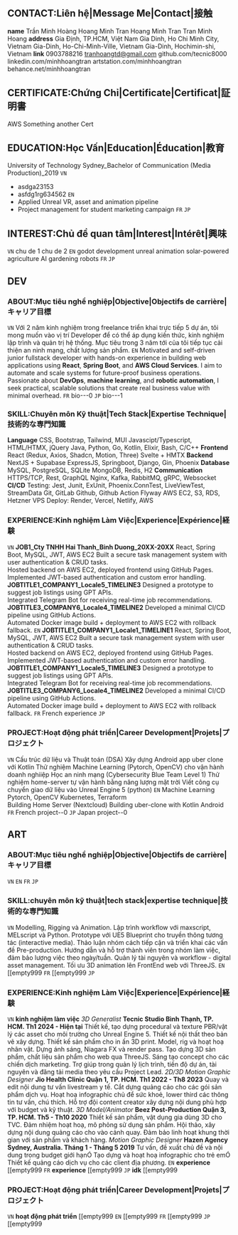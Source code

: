 ## CONTACT:Liên hệ|Message Me|Contact|接触
__name__
Trần Minh Hoàng
Hoang Minh Tran
Hoang Minh Tran
Tran Minh Hoang
__address__
Gia Định, TP.HCM, Việt Nam
Gia Dinh, Ho Chi Minh City, Vietnam
Gia-Dinh, Ho-Chi-Minh-Ville, Vietnam
Gia-Dinh, Hochimin-shi, Vietnam
__link__
0903788216
tranhoangtd@gmail.com
github.com/tecnic8000
linkedin.com/minhhoangtran
artstation.com/minhhoangtran
behance.net/minhhoangtran

## CERTIFICATE:Chứng Chỉ|Certificate|Certificat|証明書
AWS Something
another Cert

## EDUCATION:Học Vấn|Education|Éducation|教育
University of Technology Sydney_Bachelor of Communication (Media Production)_2019
`VN`
- asdga23153
- asfdg1rg634562
`EN`
- Applied Unreal VR, asset and animation pipeline
- Project management for student marketing campaign
`FR`
`JP`

## INTEREST:Chủ đề quan tâm|Interest|Intérêt|興味
`VN`
chu de 1
chu de 2
`EN`
godot development
unreal animation
solar-powered agriculture AI
gardening robots
`FR`
`JP`

## DEV
### ABOUT:Mục tiêu nghề nghiệp|Objective|Objectifs de carrière|キャリア目標
`VN`
Với 2 năm kinh nghiệm trong freelance triển khai trực tiếp 5 dự án, tôi mong muốn vào vị trí Developer để có thể áp dụng kiến thức, kinh nghiệm lập trình và quản trị hệ thống. Mục tiêu trong 3 năm tới của tôi tiếp tục cải thiện an ninh mạng, chất lượng sản phẩm. 
`EN`
Motivated and self-driven junior fullstack developer with hands-on experience in building web applications using **React**, **Spring Boot**, and **AWS Cloud Services**. I aim to automate and scale systems for future-proof business operations. Passionate about **DevOps**, **machine learning**, and **robotic automation**, I seek practical, scalable solutions that create real business value with minimal overhead.
`FR`
bio---0
`JP`
bio---1

### SKILL:Chuyên môn Kỹ thuật|Tech Stack|Expertise Technique|技術的な専門知識
__Language__
CSS, Bootstrap, Tailwind, MUI
Javascipt/Typescript, HTML/HTMX, jQuery
Java, Python, Go, Kotlin, Elixir, Bash, C/C++
__Frontend__
React (Redux, Axios, Shadcn, Motion, Three)
Svelte + HMTX
__Backend__
NextJS + Supabase
ExpressJS, Springboot, Django, Gin, Phoenix
__Database__
MySQL, PostgreSQL, SQLite
MongoDB, Redis, H2
__Communication__
HTTPS/TCP, Rest, GraphQL
Nginx, Kafka, RabbitMQ, gRPC, Websocket
__CI/CD__
Testing: Jest, Junit, ExUnit, Phoenix.ConnTest, LiveViewTest, StreamData
Git, GitLab
Github, Github Action
Flyway
AWS EC2, S3, RDS, Hetzner VPS
Deploy: Render, Vercel, Netlify, AWS

### EXPERIENCE:Kinh nghiệm Làm Việc|Experience|Expérience|経験
`VN`
__JOB1_Cty TNHH Hai Thanh_Binh Duong_20XX-20XX__
React, Spring Boot, MySQL, JWT, AWS EC2
Built a secure task management system with user authentication & CRUD tasks.  
Hosted backend on AWS EC2, deployed frontend using GitHub Pages.  
Implemented JWT-based authentication and custom error handling.
__JOBTITLE1_COMPANY1_Locale5_TIMELINE3__
Designed a prototype to suggest job listings using GPT APIs.  
Integrated Telegram Bot for receiving real-time job recommendations.
__JOBTITLE3_COMPANY6_Locale4_TIMELINE2__
Developed a minimal CI/CD pipeline using GitHub Actions.  
Automated Docker image build + deployment to AWS EC2 with rollback fallback.
`EN`
__JOBTITLE1_COMPANY1_Locale1_TIMELINE1__
React, Spring Boot, MySQL, JWT, AWS EC2
Built a secure task management system with user authentication & CRUD tasks.  
Hosted backend on AWS EC2, deployed frontend using GitHub Pages.  
Implemented JWT-based authentication and custom error handling.
__JOBTITLE1_COMPANY1_Locale5_TIMELINE3__
Designed a prototype to suggest job listings using GPT APIs.  
Integrated Telegram Bot for receiving real-time job recommendations.
__JOBTITLE3_COMPANY6_Locale4_TIMELINE2__
Developed a minimal CI/CD pipeline using GitHub Actions.  
Automated Docker image build + deployment to AWS EC2 with rollback fallback.
`FR`
French experience
`JP`

### PROJECT:Hoạt động phát triển|Career Development|Projets|プロジェクト
`VN`
Cấu trúc dữ liệu và Thuật toán (DSA)
Xây dựng Android app uber clone với Kotlin
Thử nghiệm Machine Learning (Pytorch, OpenCV) cho vận hành doanh nghiiệp
Học an ninh mạng (Cybersecurity Blue Team Level 1)
Thử nghiệm home-server tự vận hành bằng năng lượng mặt trời 
Viết công cụ chuyển giao dữ liệu vào Unreal Engine 5 (python)
`EN`
Machine Learning Pytorch, OpenCV
Kubernetes, Terraform  
Building Home Server (Nextcloud) 
Building uber-clone with Kotlin Android
`FR`
French project--0
`JP`
Japan project--0

## ART
### ABOUT:Mục tiêu nghề nghiệp|Objective|Objectifs de carrière|キャリア目標
`VN`
`EN`
`FR`
`JP`

### SKILL:chuyên môn kỹ thuật|tech stack|expertise technique|技術的な専門知識
`VN`
Modelling, Rigging và Animation.
Lập trình workflow với maxscript, MELscript và Python.
Prototype với UE5 Blueprint cho truyền thông tương tác (interactive media).
Thảo luận nhóm cách tiếp cận và triển khai các vấn đề Pre-production.
Hướng dẫn và hỗ trợ thành viên trong nhóm làm việc, đảm bảo lượng việc theo ngày/tuần.
Quản lý tài nguyên và workflow - digital asset management.
Tối ưu 3D animation lên FrontEnd web với ThreeJS.
`EN`
[[empty999
`FR`
[[empty999
`JP`

### EXPERIENCE:Kinh nghiệm Làm Việc|Experience|Expérience|経験
`VN`
__kinh nghiệm làm việc__
_3D Generalist_
**Tecnic Studio Bình Thạnh, TP. HCM. Th1 2024 - Hiện tại**
Thiết kế, tạo dựng procedural và texture PBR/vật lý các asset cho môi trường cho Unreal Engine 5.
Thiết kế nội thất theo bản vẽ xây dựng.
Thiết kế sản phẩm cho in ấn 3D print.
Model, rig và hoạt hoạ nhân vật.
Dựng ánh sáng, Niagara FX và render pass.
Tạo dựng 3D sản phẩm, chất liệu sản phẩm cho web qua ThreeJS.
Sáng tạo concept cho các chiến dịch marketing.
Trợ giúp trong quản lý lịch trình, tiến độ dự án, tài nguyên và đăng tải media theo yêu cầu Project Lead.
_2D/3D Motion Graphic Designer_
**Jio Health Clinic Quận 1, TP. HCM. Th1 2022 - Th8 2023**
Quay và edit nội dung tư vấn livestream y tế.
Cắt dựng quảng cáo cho các gói sản phẩm dịch vụ.
Hoạt hoạ infographic chủ để sức khoẻ, lower third các thông tin tư vấn, chú thích.
Hỗ trợ đội content creator xây dựng nội dung phù hợp với budget và kỹ thuật.
_3D Model/Animator_
**Beez Post-Production Quận 3, TP. HCM. Th5 - Th10 2020**
Thiết kế sản phẩm, vật dụng gia dùng 3D cho TVC.
Đảm nhiệm hoạt hoạ, mô phỏng sử dụng sản phẩm.
Hội thảo, xây dựng nội dung quảng cáo cho vào cảnh quay.
Đảm bảo linh hoạt khung thời gian với sản phẩm và khách hàng.
_Motion Graphic Designer_
**Hazen Agency Sydney, Australia. Tháng 1 - Tháng 5 2019**
Tư vấn, đề xuất chủ đề và nội dung trong budget giới hạnÓ
Tạo dựng và hoạt hoạ infographic cho trẻ emÓ
Thiết kế quảng cáo dịch vụ cho các client địa phương.
`EN`
__experience__
[[empty999
`FR`
__experience__
[[empty999
`JP`
__idk__
[[empty999

### PROJECT:Hoạt động phát triển|Career Development|Projets|プロジェクト
`VN`
__hoạt động phát triển__
[[empty999
`EN`
[[empty999
`FR`
[[empty999
`JP`
[[empty999